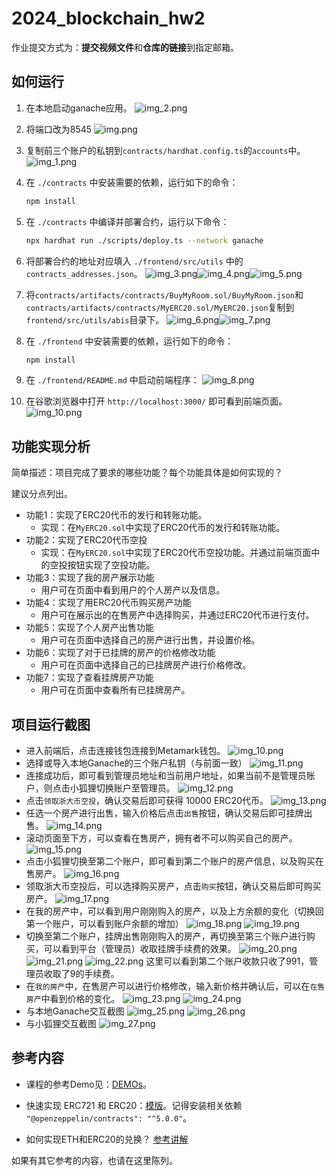 # 2024_blockchain_hw2

作业提交方式为：**提交视频文件**和**仓库的链接**到指定邮箱。

## 如何运行

1. 在本地启动ganache应用。
![img_2.png](img_2.png)

2. 将端口改为8545
![img.png](img.png)

3. 复制前三个账户的私钥到`contracts/hardhat.config.ts`的`accounts`中。
![img_1.png](img_1.png)

4. 在 `./contracts` 中安装需要的依赖，运行如下的命令：
    ```bash
    npm install
    ```
5. 在 `./contracts` 中编译并部署合约，运行以下命令：
    ```bash
    npx hardhat run ./scripts/deploy.ts --network ganache
    ```
6. 将部署合约的地址对应填入 `./frontend/src/utils` 中的 `contracts_addresses.json`。
![img_3.png](img_3.png)![img_4.png](img_4.png)![img_5.png](img_5.png)
7. 将`contracts/artifacts/contracts/BuyMyRoom.sol/BuyMyRoom.json`和`contracts/artifacts/contracts/MyERC20.sol/MyERC20.json`复制到`frontend/src/utils/abis`目录下。
![img_6.png](img_6.png)![img_7.png](img_7.png)
8. 在 `./frontend` 中安装需要的依赖，运行如下的命令：
    ```bash
    npm install
    ```
9. 在 `./frontend/README.md` 中启动前端程序：
![img_8.png](img_8.png)
10. 在谷歌浏览器中打开 `http://localhost:3000/` 即可看到前端页面。
![img_10.png](img_10.png)

## 功能实现分析

简单描述：项目完成了要求的哪些功能？每个功能具体是如何实现的？

建议分点列出。

- 功能1：实现了ERC20代币的发行和转账功能。
  - 实现：在`MyERC20.sol`中实现了ERC20代币的发行和转账功能。
- 功能2：实现了ERC20代币空投
  - 实现：在`MyERC20.sol`中实现了ERC20代币空投功能。并通过前端页面中的空投按钮实现了空投功能。
- 功能3：实现了我的房产展示功能
  - 用户可在页面中看到用户的个人房产以及信息。
- 功能4：实现了用ERC20代币购买房产功能
  - 用户可在展示出的在售房产中选择购买，并通过ERC20代币进行支付。
- 功能5：实现了个人房产出售功能
  - 用户可在页面中选择自己的房产进行出售，并设置价格。
- 功能6：实现了对于已挂牌的房产的价格修改功能
  - 用户可在页面中选择自己的已挂牌房产进行价格修改。
- 功能7：实现了查看挂牌房产功能
  - 用户可在页面中查看所有已挂牌房产。

## 项目运行截图

- 进入前端后，点击连接钱包连接到Metamark钱包。
  ![img_10.png](img_10.png)
- 选择或导入本地Ganache的三个账户私钥（与前面一致）
![img_11.png](img_11.png)
- 连接成功后，即可看到管理员地址和当前用户地址，如果当前不是管理员账户，则点击小狐狸切换账户至管理员。
![img_12.png](img_12.png)
- 点击`领取浙大币空投`，确认交易后即可获得 10000 ERC20代币。
![img_13.png](img_13.png)
- 任选一个房产进行出售，输入价格后点击`出售`按钮，确认交易后即可挂牌出售。
![img_14.png](img_14.png)
- 滚动页面至下方，可以查看在售房产，拥有者不可以购买自己的房产。
![img_15.png](img_15.png)
- 点击小狐狸切换至第二个账户，即可看到第二个账户的房产信息，以及购买在售房产。
![img_16.png](img_16.png)
- 领取浙大币空投后，可以选择购买房产，点击`购买`按钮，确认交易后即可购买房产。
![img_17.png](img_17.png)
- 在我的房产中，可以看到用户刚刚购入的房产，以及上方余额的变化（切换回第一个账户，可以看到账户余额的增加）
![img_18.png](img_18.png)
![img_19.png](img_19.png)
- 切换至第二个账户，挂牌出售刚刚购入的房产，再切换至第三个账户进行购买，可以看到平台（管理员）收取挂牌手续费的效果。
![img_20.png](img_20.png)
![img_21.png](img_21.png)
![img_22.png](img_22.png)
这里可以看到第二个账户收款只收了991，管理员收取了9的手续费。
- 在`我的房产`中，在售房产可以进行价格修改，输入新价格并确认后，可以在`在售房产`中看到价格的变化。
![img_23.png](img_23.png)
![img_24.png](img_24.png)
- 与本地Ganache交互截图
![img_25.png](img_25.png)
![img_26.png](img_26.png)
- 与小狐狸交互截图
![img_27.png](img_27.png)

## 参考内容

- 课程的参考Demo见：[DEMOs](https://github.com/LBruyne/blockchain-course-demos)。

- 快速实现 ERC721 和 ERC20：[模版](https://wizard.openzeppelin.com/#erc20)。记得安装相关依赖 ``"@openzeppelin/contracts": "^5.0.0"``。

- 如何实现ETH和ERC20的兑换？ [参考讲解](https://www.wtf.academy/en/docs/solidity-103/DEX/)

如果有其它参考的内容，也请在这里陈列。
